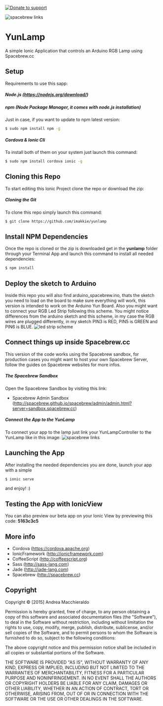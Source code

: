 [![Donate to support](http://www.koodit.it/macchie/donate_button.png)](http://www.paypal.me/macchie)

![spacebrew links](http://www.koodit.it/macchie/yunlamp.jpg)

# YunLamp

A simple Ionic Application that controls an Arduino RGB Lamp using Spacebrew.cc

## Setup

Requirements to use this sapp:

##### Node.js (https://nodejs.org/download/)

##### npm (Node Package Manager, it comes with node.js installation)
Just in case, if you want to update to npm latest version:
```sh
$ sudo npm install npm -g
```

##### Cordova & Ionic Cli
To install both of them on your system just launch this command:
```sh
$ sudo npm install cordova ionic -g
```

## Cloning this Repo
To start editing this Ionic Project clone the repo or download the zip:

##### Cloning the Git
To clone this repo simply launch this command:

```sh
$ git clone https://github.com/imakkie/yunlamp
```

## Install NPM Dependencies
Once the repo is cloned or the zip is downloaded get in the **yunlamp** folder through your Terminal App and launch this command to install all needed dependencies:
```sh
$ npm install
```

## Deploy the sketch to Arduino
Inside this repo you will also find arduino_spacebrew.ino, thats the sketch you need to load on the board to make sure everything will work, this version is intended to work on the Arduino Yun Board.
Also you might want to connect your RGB Led Strip following this scheme.
You might notice differences from the arduino sketch and this scheme, in my case the RGB wires are plugged differently, in my sketch PIN3 is RED, PIN5 is GREEN and PIN6 is BLUE.
![led strip scheme](https://learn.adafruit.com/system/assets/assets/000/002/692/original/led_strips_ledstripfet.gif)

## Connect things up inside Spacebrew.cc
This version of the code works using the Spacebrew sandbox, for production cases you might want to host your own Spacebrew Server, follow the guides on Spacebrew websites for more infos.

##### The Spacebrew Sandbox
Open the Spacebrew Sandbox by visiting this link:
* Spacebrew Admin Sandbox (http://spacebrew.github.io/spacebrew/admin/admin.html?server=sandbox.spacebrew.cc)

##### Connect the App to the YunLamp
To connect your app to the lamp just link your YunLampController to the YunLamp like in this image:
![spacebrew links](http://www.koodit.it/macchie/spacebrew_yunlamp_link.png)

## Launching the App
After installing the needed dependencies you are done, launch your app with a simple
```sh
$ ionic serve
```
and enjoy! :)

## Testing the App with IonicView
You can also preview our beta app on your Ionic View by previewing this code: **5163c3c5**

## More info

* Cordova (https://cordova.apache.org)
* IonicFramework (http://ionicframework.com)
* CoffeeScript (http://coffeescript.org)
* Sass (http://sass-lang.com)
* Jade (http://jade-lang.com)
* Spacebrew (http://spacebrew.cc)

## Copyright
Copyright © [2015] Andrea Macchieraldo

Permission is hereby granted, free of charge, to any person obtaining a copy of this software and associated documentation files (the "Software"), to deal in the Software without restriction, including without limitation the rights to use, copy, modify, merge, publish, distribute, sublicense, and/or sell copies of the Software, and to permit persons to whom the Software is furnished to do so, subject to the following conditions:

The above copyright notice and this permission notice shall be included in all copies or substantial portions of the Software.

THE SOFTWARE IS PROVIDED "AS IS", WITHOUT WARRANTY OF ANY KIND, EXPRESS OR IMPLIED, INCLUDING BUT NOT LIMITED TO THE WARRANTIES OF MERCHANTABILITY, FITNESS FOR A PARTICULAR PURPOSE AND NONINFRINGEMENT. IN NO EVENT SHALL THE AUTHORS OR COPYRIGHT HOLDERS BE LIABLE FOR ANY CLAIM, DAMAGES OR OTHER LIABILITY, WHETHER IN AN ACTION OF CONTRACT, TORT OR OTHERWISE, ARISING FROM, OUT OF OR IN CONNECTION WITH THE SOFTWARE OR THE USE OR OTHER DEALINGS IN THE SOFTWARE.
